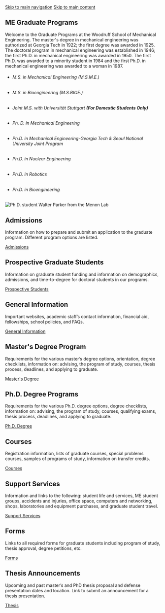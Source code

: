 [Skip to main navigation](https://me.gatech.edu/graduate-program#main-navigation) [Skip to main content](https://me.gatech.edu/graduate-program#main-content)

## ME Graduate Programs

Welcome to the Graduate Programs at the Woodruff School of Mechanical Engineering. The master's degree in mechanical engineering was authorized at Georgia Tech in 1922; the first degree was awarded in 1925. The doctoral program in mechanical engineering was established in 1946; the first Ph.D. in mechanical engineering was awarded in 1950. The first Ph.D. was awarded to a minority student in 1984 and the first Ph.D. in mechanical engineering was awarded to a woman in 1987.

- ###### M.S. in Mechanical Engineering (M.S.M.E.)

- ###### M.S. in Bioengineering (M.S.BIOE.)

- ###### Joint M.S. with Universität Stuttgart **(For Domestic Students Only)**

- ###### Ph. D. in Mechanical Engineering

- ###### Ph.D. in Mechanical Engineering-Georgia Tech & Seoul National University Joint Program

- ###### Ph.D. in Nuclear Engineering

- ###### Ph.D. in Robotics

- ###### Ph.D. in Bioengineering


![Ph.D. student Walter Parker from the Menon Lab](https://me.gatech.edu/sites/default/files/2022-04/Grad%20Program_0.jpg)

## Admissions

Information on how to prepare and submit an application to the graduate program. Different program options are listed.

[Admissions](https://me.gatech.edu/admissions-1)

## Prospective Graduate Students

Information on graduate student funding and information on demographics, admissions, and time-to-degree for doctoral students in our programs.

[Prospective Students](https://www.me.gatech.edu/prospective-graduate-students)

## General Information

Important websites, academic staff’s contact information, financial aid, fellowships, school policies, and FAQs.

[General Information](https://me.gatech.edu/general-information)

## Master's Degree Program

Requirements for the various master’s degree options, orientation, degree checklists, information on: advising, the program of study, courses, thesis process, deadlines, and applying to graduate.

[Master's Degree](https://me.gatech.edu/masters-degree-program)

## Ph.D. Degree Programs

Requirements for the various Ph.D. degree options, degree checklists, information on: advising, the program of study, courses, qualifying exams, thesis process, deadlines, and applying to graduate.

[Ph.D. Degree](https://me.gatech.edu/phd-degree-program)

## Courses

Registration information, lists of graduate courses, special problems courses, samples of programs of study, information on transfer credits.

[Courses](https://me.gatech.edu/courses)

## Support Services

Information and links to the following: student life and services, ME student groups, accidents and injuries, office space, computers and networking, shops, laboratories and equipment purchases, and graduate student travel.

[Support Services](https://me.gatech.edu/support-services)

## Forms

Links to all required forms for graduate students including program of study, thesis approval, degree petitions, etc.

[Forms](https://me.gatech.edu/graduate-program-forms)

## Thesis Announcements

Upcoming and past master’s and PhD thesis proposal and defense presentation dates and location. Link to submit an announcement for a thesis presentation.

[Thesis](https://me.gatech.edu/thesis-dissertation-announcements-2)